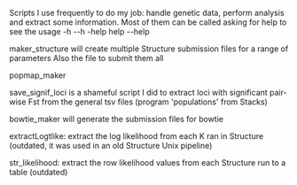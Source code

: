 Scripts I use frequently to do my job: handle genetic data, perform analysis and extract some information. Most of them can be called asking for help to see the usage -h --h -help help --help

maker_structure will create multiple Structure submission files for a range of parameters
Also the file to submit them all

popmap_maker 

save_signif_loci is a shameful script I did to extract loci with significant pair-wise Fst from the general tsv files (program 'populations' from Stacks)

bowtie_maker will generate the submission files for bowtie

extractLogtlike: extract the log likelihood from each K ran in Structure (outdated, it was used in an old Structure Unix pipeline)

str_likelihood: extract the row likelihood values from each Structure run to a table (outdated)


